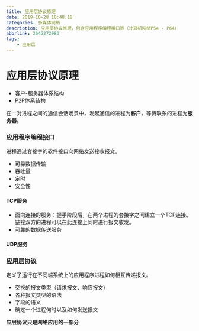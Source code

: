 ```yaml
---
title: 应用层协议原理
date: 2019-10-28 10:48:18
categories: 多媒体网络
description: 应用层协议原理，包含应用程序编程接口等（计算机网络P54 - P64）
abbrlink: 2645272983
tags:
    - 应用层
---
```

# 应用层协议原理
* 客户-服务器体系结构
* P2P体系结构

在一对进程之间的通信会话场景中，发起通信的进程为**客户**，等待联系的进程为**服务器**。

### 应用程序编程接口

进程通过套接字的软件接口向网络发送接收报文。

* 可靠数据传输
* 吞吐量
* 定时
* 安全性



#### TCP服务
* 面向连接的服务：握手阶段后，在两个进程的套接字之间建立一个TCP连接。链接双方的进程可以在此连接上同时进行报文收发。
* 可靠的数据传送服务

#### UDP服务


### 应用层协议
定义了运行在不同端系统上的应用程序进程如何相互传递报文。
* 交换的报文类型（请求报文、响应报文）
* 各种报文类型的语法
* 字段的语义
* 确定一个进程何时以及如何发送报文

**应层协议只是网络应用的一部分**
